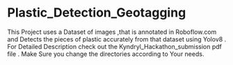 # Plastic_Detection_Geotagging
This Project uses a Dataset of images ,that is annotated in Roboflow.com and Detects the pieces of plastic accurately from that dataset using Yolov8 .
For Detailed Description check out the Kyndryl_Hackathon_submission pdf file .
Make Sure you change the directories according to Your needs.
